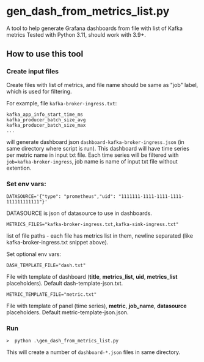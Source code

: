 # gen_dash_from_metrics_list.py

A tool to help generate Grafana dashboards from file with list of Kafka metrics
Tested with Python 3.11, should work with 3.9+.

## How to use this tool

### Create input files

Create files with list of metrics, and file name should be same as "job" label, which is used for filtering.

For example, file `kafka-broker-ingress.txt`:

```
kafka_app_info_start_time_ms
kafka_producer_batch_size_avg
kafka_producer_batch_size_max
...
```

will generate dashboard json `dashboard-kafka-broker-ingress.json` (in same directory where script is run). This dashboard will have time series per metric name in input txt file. Each time series will be filtered with `job=kafka-broker-ingress`, job name is name of input txt file without extention.

### Set env vars:

```
DATASOURCE='{"type": "prometheus","uid": "1111111-1111-1111-1111-111111111111"}'
```

DATASOURCE is json of datasource to use in dashboards.

```
METRICS_FILES="kafka-broker-ingress.txt,kafka-sink-ingress.txt"
```

list of file paths - each file has metrics list in them, newline separated (like kafka-broker-ingress.txt snippet above).


Set optional env vars:

```
DASH_TEMPLATE_FILE="dash.txt"
```

File with template of dashboard (__title__, __metrics_list__, __uid__, __metrics_list__ placeholders).
Default dash-template-json.txt.

```
METRIC_TEMPLATE_FILE="metric.txt"
```

File with template of panel (time series), __metric__, __job_name__, __datasource__ placeholders.
Default metric-template-json.json.


### Run

```
>  python .\gen_dash_from_metrics_list.py
```

This will create a number of `dashboard-*.json` files in same directory.
